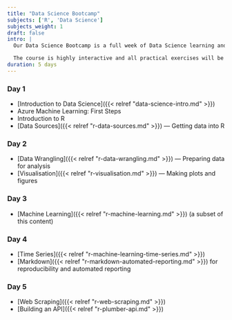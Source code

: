 ```yaml
---
title: "Data Science Bootcamp"
subjects: ['R', 'Data Science']
subjects_weight: 1
draft: false
intro: |
  Our Data Science Bootcamp is a full week of Data Science learning and covers the topics listed below.

  The course is highly interactive and all practical exercises will be done in [R](https://www.r-project.org/).
duration: 5 days
---
```


<!--
https://datasciencedojo.com/bootcamp/curriculum/
-->

### Day 1

- [Introduction to Data Science]({{< relref "data-science-intro.md" >}})
- Azure Machine Learning: First Steps
- Introduction to R
- [Data Sources]({{< relref "r-data-sources.md" >}}) &mdash; Getting data into R

### Day 2

- [Data Wrangling]({{< relref "r-data-wrangling.md" >}}) &mdash; Preparing data for analysis
- [Visualisation]({{< relref "r-visualisation.md" >}}) &mdash; Making plots and figures

### Day 3

- [Machine Learning]({{< relref "r-machine-learning.md" >}}) (a subset of this content)

### Day 4

- [Time Series]({{< relref "r-machine-learning-time-series.md" >}})
- [Markdown]({{< relref "r-markdown-automated-reporting.md" >}}) for reproducibility and automated reporting

### Day 5

- [Web Scraping]({{< relref "r-web-scraping.md" >}})
- [Building an API]({{< relref "r-plumber-api.md" >}})


<!--
- Ensembles, Bagging and Boosting
- Cross Validation and Tuning
- Unsupervised Learning
- Text Analysis
- Recommendation Engines
-->
